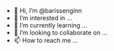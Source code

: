 - 👋 Hi, I’m @barissenginn
- 👀 I’m interested in ...
- 🌱 I’m currently learning ...
- 💞️ I’m looking to collaborate on ...
- 📫 How to reach me ...

<!---
barissenginn/barissenginn is a ✨ special ✨ repository because its `README.md` (this file) appears on your GitHub profile.
You can click the Preview link to take a look at your changes.
--->
